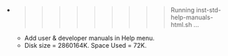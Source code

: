 * >>>>>>>>> Running inst-std-help-manuals-html.sh ...
  * Add user & developer manuals in Help menu.
  * Disk size = 2860164K. Space Used = 72K.
